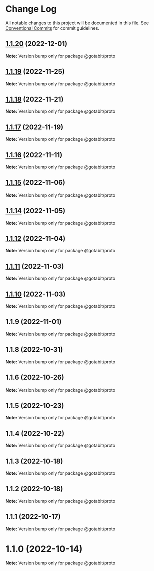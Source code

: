 # Change Log

All notable changes to this project will be documented in this file.
See [Conventional Commits](https://conventionalcommits.org) for commit guidelines.

## [1.1.20](https://github.com/gotabit/sdk-ts/compare/@gotabit/proto@1.1.19...@gotabit/proto@1.1.20) (2022-12-01)

**Note:** Version bump only for package @gotabit/proto

## [1.1.19](https://github.com/gotabit/sdk-ts/compare/@gotabit/proto@1.1.18...@gotabit/proto@1.1.19) (2022-11-25)

**Note:** Version bump only for package @gotabit/proto

## [1.1.18](https://github.com/gotabit/sdk-ts/compare/@gotabit/proto@1.1.17...@gotabit/proto@1.1.18) (2022-11-21)

**Note:** Version bump only for package @gotabit/proto

## [1.1.17](https://github.com/gotabit/sdk-ts/compare/@gotabit/proto@1.1.16...@gotabit/proto@1.1.17) (2022-11-19)

**Note:** Version bump only for package @gotabit/proto

## [1.1.16](https://github.com/gotabit/sdk-ts/compare/@gotabit/proto@1.1.15...@gotabit/proto@1.1.16) (2022-11-11)

**Note:** Version bump only for package @gotabit/proto

## [1.1.15](https://github.com/gotabit/sdk-ts/compare/@gotabit/proto@1.1.14...@gotabit/proto@1.1.15) (2022-11-06)

**Note:** Version bump only for package @gotabit/proto

## [1.1.14](https://github.com/gotabit/sdk-ts/compare/@gotabit/proto@1.1.12...@gotabit/proto@1.1.14) (2022-11-05)

**Note:** Version bump only for package @gotabit/proto

## [1.1.12](https://github.com/gotabit/sdk-ts/compare/@gotabit/proto@1.1.11...@gotabit/proto@1.1.12) (2022-11-04)

**Note:** Version bump only for package @gotabit/proto

## [1.1.11](https://github.com/gotabit/sdk-ts/compare/@gotabit/proto@1.1.10...@gotabit/proto@1.1.11) (2022-11-03)

**Note:** Version bump only for package @gotabit/proto

## [1.1.10](https://github.com/gotabit/sdk-ts/compare/@gotabit/proto@1.1.9...@gotabit/proto@1.1.10) (2022-11-03)

**Note:** Version bump only for package @gotabit/proto

## 1.1.9 (2022-11-01)

**Note:** Version bump only for package @gotabit/proto

## 1.1.8 (2022-10-31)

**Note:** Version bump only for package @gotabit/proto

## 1.1.6 (2022-10-26)

**Note:** Version bump only for package @gotabit/proto

## 1.1.5 (2022-10-23)

**Note:** Version bump only for package @gotabit/proto

## 1.1.4 (2022-10-22)

**Note:** Version bump only for package @gotabit/proto

## 1.1.3 (2022-10-18)

**Note:** Version bump only for package @gotabit/proto

## 1.1.2 (2022-10-18)

**Note:** Version bump only for package @gotabit/proto

## 1.1.1 (2022-10-17)

**Note:** Version bump only for package @gotabit/proto

# 1.1.0 (2022-10-14)

**Note:** Version bump only for package @gotabit/proto
